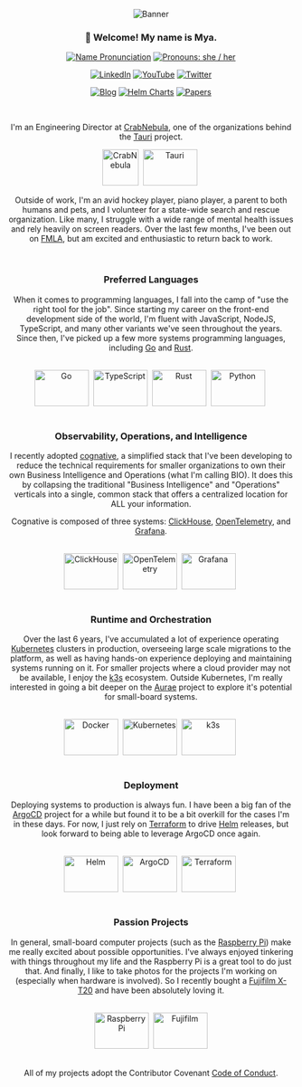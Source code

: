 <div align="center">

![Banner](https://mya.sh/img/banner.png)

### 👋 Welcome! My name is Mya.

[![Name Pronunciation][]](https://www.google.com/search?q=pronunciation+maya)
[![Pronouns: she / her][]](https://pronoun.is/she)

[![LinkedIn][]](https://linkedin.com/in/mjpitz)
[![YouTube][]](https://www.youtube.com/@Ms-Mya-Dev)
[![Twitter][]](https://x.com/MsMyaDev)

[![Blog][]](https://mya.sh/blog/)
[![Helm Charts][]](https://mya.sh/charts/)
[![Papers][]](https://mya.sh/papers/)

[Name Pronunciation]: https://img.shields.io/badge/Pronunciation%20%F0%9F%94%88-mai·uh-pink?style=for-the-badge&labelColor=silver
[Pronouns: she / her]: https://img.shields.io/badge/Pronouns-she%2Fher-pink?style=for-the-badge&labelColor=silver
[LinkedIn]: https://img.shields.io/badge/-Linked%20In-gray?style=for-the-badge&logo=linkedin
[YouTube]: https://img.shields.io/badge/-youtube-gray?style=for-the-badge&logo=youtube
[Twitter]: https://img.shields.io/badge/-Twitter-gray?style=for-the-badge&logo=x
[Blog]: https://img.shields.io/badge/-blog-silver?style=for-the-badge
[Helm Charts]: https://img.shields.io/badge/-helm_charts-silver?style=for-the-badge
[Papers]: https://img.shields.io/badge/-papers-silver?style=for-the-badge

<br/>

I'm an Engineering Director at [CrabNebula][], one of the organizations behind the [Tauri][] project.

<img height="64" alt="CrabNebula" title="CrabNebula" src="https://docs.crabnebula.dev/_astro/nova.Dh3m3o-r_Z16gVsb.webp" />&nbsp;
<img width="96" height="64" alt="Tauri" title="Tauri" src="https://cdn.jsdelivr.net/gh/devicons/devicon@latest/icons/tauri/tauri-original.svg" />&nbsp;

Outside of work, I'm an avid hockey player, piano player, a parent to both humans and pets, and I volunteer for a
state-wide search and rescue organization. Like many, I struggle with a wide range of mental health issues and rely
heavily on screen readers. Over the last few months, I've been out on [FMLA][], but am excited and enthusiastic to
return back to work.

[CrabNebula]: https://crabnebula.dev
[Tauri]: https://tauri.app/
[FMLA]: https://www.dol.gov/agencies/whd/fmla

<br/>

### Preferred Languages

[Go]: https://go.dev
[Rust]: https://rust-lang.org

When it comes to programming languages, I fall into the camp of "use the right tool for the job". Since starting my 
career on the front-end development side of the world, I'm fluent with JavaScript, NodeJS, TypeScript, and many other 
variants we've seen throughout the years. Since then, I've picked up a few more systems programming languages, including
[Go][] and [Rust][].

<br/>
<img width="96" height="64" alt="Go" title="Go" src="https://cdn.jsdelivr.net/gh/devicons/devicon@latest/icons/go/go-original-wordmark.svg" />&nbsp;
<img width="96" height="64" alt="TypeScript" title="TypeScript" src="https://cdn.jsdelivr.net/gh/devicons/devicon@latest/icons/typescript/typescript-original.svg" />&nbsp;
<img width="96" height="64" alt="Rust" title="Rust" src="https://cdn.jsdelivr.net/gh/devicons/devicon@latest/icons/rust/rust-original.svg" />&nbsp;
<img width="96" height="64" alt="Python" title="Python" src="https://cdn.jsdelivr.net/gh/devicons/devicon@latest/icons/python/python-original.svg" />&nbsp;
<br/>
<br/>

### Observability, Operations, and Intelligence

[cognative]: https://github.com/mjpitz/cognative
[ClickHouse]: https://clickhouse.com
[OpenTelemetry]: https://opentelemetry.io
[Grafana]: https://grafana.com

I recently adopted [cognative][], a simplified stack that I've been developing to reduce the technical requirements for
smaller organizations to own their own Business Intelligence and Operations (what I'm calling BIO). It does this by
collapsing the traditional "Business Intelligence" and "Operations" verticals into a single, common stack that offers a
centralized location for ALL your information.

Cognative is composed of three systems: [ClickHouse][], [OpenTelemetry][], and [Grafana][].

<br/>
<img width="96" height="64" alt="ClickHouse" title="ClickHouse" src="https://www.percona.com/blog/wp-content/uploads/2017/10/ClickHouse-MySQL.png" />&nbsp;
<img width="96" height="64" alt="OpenTelemetry" title="OpenTelemetry" src="https://cdn.jsdelivr.net/gh/devicons/devicon@latest/icons/opentelemetry/opentelemetry-original.svg" />&nbsp;
<img width="96" height="64" alt="Grafana" title="Grafana" src="https://cdn.jsdelivr.net/gh/devicons/devicon@latest/icons/grafana/grafana-original.svg" />&nbsp;
<br/>
<br/>

### Runtime and Orchestration

[Kubernetes]: https://kubernetes.io
[k3s]: https://k3s.io
[Aurae]: https://github.com/aurae-runtime/aurae

Over the last 6 years, I've accumulated a lot of experience operating [Kubernetes][] clusters in production, overseeing
large scale migrations to the platform, as well as having hands-on experience deploying and maintaining systems running
on it. For smaller projects where a cloud provider may not be available, I enjoy the [k3s][] ecosystem. Outside 
Kubernetes, I'm really interested in going a bit deeper on the [Aurae][] project to explore it's potential for 
small-board systems.

<br/>
<img width="96" height="64" alt="Docker" title="Docker" src="https://cdn.jsdelivr.net/gh/devicons/devicon@latest/icons/docker/docker-original.svg" />&nbsp;
<img width="96" height="64" alt="Kubernetes" title="Kubernetes" src="https://cdn.jsdelivr.net/gh/devicons/devicon@latest/icons/kubernetes/kubernetes-plain.svg" />&nbsp;
<img width="96" height="64" alt="k3s" title="k3s" src="https://cdn.jsdelivr.net/gh/devicons/devicon@latest/icons/k3s/k3s-original.svg" />&nbsp;
<br/>
<br/>

### Deployment

[ArgoCD]: https://argo-cd.readthedocs.io/en/stable/
[Terraform]: https://terraform.io
[Helm]: https://helm.sh

Deploying systems to production is always fun. I have been a big fan of the [ArgoCD][] project for a while but found it
to be a bit overkill for the cases I'm in these days. For now, I just rely on [Terraform][] to drive [Helm][] releases,
but look forward to being able to leverage ArgoCD once again.

<br/>
<img width="96" height="64" alt="Helm" title="Helm" src="https://cdn.jsdelivr.net/gh/devicons/devicon@latest/icons/helm/helm-original.svg" />&nbsp;
<img width="96" height="64" alt="ArgoCD" title="ArgoCD" src="https://cdn.jsdelivr.net/gh/devicons/devicon@latest/icons/argocd/argocd-original.svg" />&nbsp;
<img width="96" height="64" alt="Terraform" title="Terraform" src="https://cdn.jsdelivr.net/gh/devicons/devicon@latest/icons/terraform/terraform-original.svg" />&nbsp;
<br/>
<br/>

### Passion Projects

[Raspberry Pi]: https://raspberrypi.com
[Fujifilm X-T20]: https://a.co/d/10mKXwR

In general, small-board computer projects (such as the [Raspberry Pi][]) make me really excited about possible
opportunities. I've always enjoyed tinkering with things throughout my life and the Raspberry Pi is a great tool to do
just that. And finally, I like to take photos for the projects I'm working on (especially when hardware is involved). So
I recently bought a [Fujifilm X-T20][] and have been absolutely loving it.

<br/>
<img width="96" height="64" alt="Raspberry Pi" title="Raspberry Pi" src="https://cdn.jsdelivr.net/gh/devicons/devicon@latest/icons/raspberrypi/raspberrypi-original.svg" />&nbsp;
<img width="96" height="64" alt="Fujifilm" title="Fujifilm" src="https://simpleicons.org/icons/fujifilm.svg"/>
<br/>
<br/>

All of my projects adopt the Contributor Covenant [Code of Conduct](https://github.com/mjpitz/mjpitz/blob/main/CODE_OF_CONDUCT.md).

<br/>
</div>
